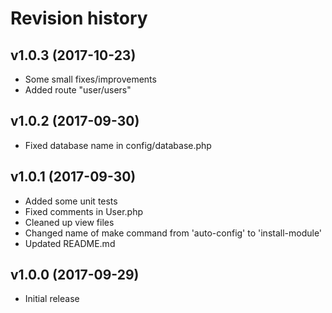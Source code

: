 Revision history
=================================

v1.0.3 (2017-10-23)
---------------------------------

* Some small fixes/improvements
* Added route "user/users"



v1.0.2 (2017-09-30)
---------------------------------

* Fixed database name in config/database.php



v1.0.1 (2017-09-30)
---------------------------------

* Added some unit tests
* Fixed comments in User.php
* Cleaned up view files
* Changed name of make command from 'auto-config' to 'install-module'
* Updated README.md



v1.0.0 (2017-09-29)
---------------------------------

* Initial release
